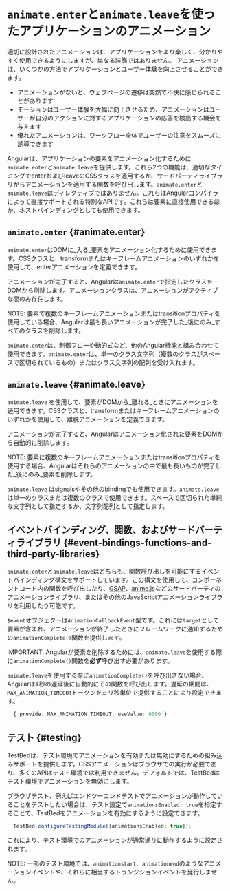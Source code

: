 # `animate.enter`と`animate.leave`を使ったアプリケーションのアニメーション

適切に設計されたアニメーションは、アプリケーションをより楽しく、分かりやすく使用できるようにしますが、単なる装飾ではありません。
アニメーションは、いくつかの方法でアプリケーションとユーザー体験を向上させることができます。

* アニメーションがないと、ウェブページの遷移は突然で不快に感じられることがあります
* モーションはユーザー体験を大幅に向上させるため、アニメーションはユーザーが自分のアクションに対するアプリケーションの応答を検出する機会を与えます
* 優れたアニメーションは、ワークフロー全体でユーザーの注意をスムーズに誘導できます

Angularは、アプリケーションの要素をアニメーション化するために`animate.enter`と`animate.leave`を提供します。これら2つの機能は、適切なタイミングでenterおよびleaveのCSSクラスを適用するか、サードパーティライブラリからアニメーションを適用する関数を呼び出します。`animate.enter`と`animate.leave`はディレクティブではありません。これらはAngularコンパイラによって直接サポートされる特別なAPIです。これらは要素に直接使用できるほか、ホストバインディングとしても使用できます。

## `animate.enter` {#animate.enter}

`animate.enter`はDOMに_入る_要素をアニメーション化するために使用できます。CSSクラスと、transformまたはキーフレームアニメーションのいずれかを使用して、enterアニメーションを定義できます。

<docs-code-multifile preview path="adev/src/content/examples/animations/src/app/enter-and-leave/enter.ts">
    <docs-code header="src/app/enter.ts" path="adev/src/content/examples/animations/src/app/enter-and-leave/enter.ts" />
    <docs-code header="src/app/enter.html" path="adev/src/content/examples/animations/src/app/enter-and-leave/enter.html" />
    <docs-code header="src/app/enter.css" path="adev/src/content/examples/animations/src/app/enter-and-leave/enter.css"/>
</docs-code-multifile>

アニメーションが完了すると、Angularは`animate.enter`で指定したクラスをDOMから削除します。アニメーションクラスは、アニメーションがアクティブな間のみ存在します。

NOTE: 要素で複数のキーフレームアニメーションまたはtransitionプロパティを使用している場合、Angularは最も長いアニメーションが完了した_後にのみ_すべてのクラスを削除します。

`animate.enter`は、制御フローや動的式など、他のAngular機能と組み合わせて使用できます。`animate.enter`は、単一のクラス文字列（複数のクラスがスペースで区切られているもの）またはクラス文字列の配列を受け入れます。

<docs-code-multifile preview path="adev/src/content/examples/animations/src/app/enter-and-leave/enter-binding.ts">
    <docs-code header="src/app/enter-binding.ts" path="adev/src/content/examples/animations/src/app/enter-and-leave/enter-binding.ts" />
    <docs-code header="src/app/enter-binding.html" path="adev/src/content/examples/animations/src/app/enter-and-leave/enter-binding.html" />
    <docs-code header="src/app/enter-binding.css" path="adev/src/content/examples/animations/src/app/enter-and-leave/enter-binding.css"/>
</docs-code-multifile>

## `animate.leave` {#animate.leave}

`animate.leave` を使用して、要素がDOMから_離れる_ときにアニメーションを適用できます。CSSクラスと、transformまたはキーフレームアニメーションのいずれかを使用して、離脱アニメーションを定義できます。

<docs-code-multifile preview path="adev/src/content/examples/animations/src/app/enter-and-leave/leave.ts">
    <docs-code header="src/app/leave.ts" path="adev/src/content/examples/animations/src/app/enter-and-leave/leave.ts" />
    <docs-code header="src/app/leave.html" path="adev/src/content/examples/animations/src/app/enter-and-leave/leave.html" />
    <docs-code header="src/app/leave.css" path="adev/src/content/examples/animations/src/app/enter-and-leave/leave.css"/>
</docs-code-multifile>

アニメーションが完了すると、Angularはアニメーション化された要素をDOMから自動的に削除します。

NOTE: 要素に複数のキーフレームアニメーションまたはtransitionプロパティを使用する場合、Angularはそれらのアニメーションの中で最も長いものが完了した_後にのみ_要素を削除します。

`animate.leave` はsignalsやその他のbindingでも使用できます。`animate.leave` は単一のクラスまたは複数のクラスで使用できます。スペースで区切られた単純な文字列として指定するか、文字列配列として指定します。

<docs-code-multifile preview path="adev/src/content/examples/animations/src/app/enter-and-leave/leave-binding.ts">
    <docs-code header="src/app/leave-binding.ts" path="adev/src/content/examples/animations/src/app/enter-and-leave/leave-binding.ts" />
    <docs-code header="src/app/leave-binding.html" path="adev/src/content/examples/animations/src/app/enter-and-leave/leave-binding.html" />
    <docs-code header="src/app/leave-binding.css" path="adev/src/content/examples/animations/src/app/enter-and-leave/leave-binding.css"/>
</docs-code-multifile>

## イベントバインディング、関数、およびサードパーティライブラリ {#event-bindings-functions-and-third-party-libraries}

`animate.enter`と`animate.leave`はどちらも、関数呼び出しを可能にするイベントバインディング構文をサポートしています。この構文を使用して、コンポーネントコード内の関数を呼び出したり、[GSAP](https://gsap.com/)、[anime.js](https://animejs.com/)などのサードパーティのアニメーションライブラリ、またはその他のJavaScriptアニメーションライブラリを利用したり可能です。

<docs-code-multifile preview path="adev/src/content/examples/animations/src/app/enter-and-leave/leave-event.ts">
    <docs-code header="src/app/leave-event.ts" path="adev/src/content/examples/animations/src/app/enter-and-leave/leave-event.ts" />
    <docs-code header="src/app/leave-event.html" path="adev/src/content/examples/animations/src/app/enter-and-leave/leave-event.html" />
    <docs-code header="src/app/leave-event.css" path="adev/src/content/examples/animations/src/app/enter-and-leave/leave-event.css"/>
</docs-code-multifile>

`$event`オブジェクトは`AnimationCallbackEvent`型です。これには`target`として要素が含まれ、アニメーションが終了したときにフレームワークに通知するための`animationComplete()`関数を提供します。

IMPORTANT: Angularが要素を削除するためには、`animate.leave`を使用する際に`animationComplete()`関数を**必ず**呼び出す必要があります。

`animate.leave`を使用する際に`animationComplete()`を呼び出さない場合、Angularは4秒の遅延後に自動的にその関数を呼び出します。遅延の期間は、`MAX_ANIMATION_TIMEOUT`トークンをミリ秒単位で提供することにより設定できます。

```typescript
  { provide: MAX_ANIMATION_TIMEOUT, useValue: 6000 }
```

## テスト {#testing}

TestBedは、テスト環境でアニメーションを有効または無効にするための組み込みサポートを提供します。CSSアニメーションはブラウザでの実行が必要であり、多くのAPIはテスト環境では利用できません。デフォルトでは、TestBedはテスト環境でアニメーションを無効にします。

ブラウザテスト、例えばエンドツーエンドテストでアニメーションが動作していることをテストしたい場合は、テスト設定で`animationsEnabled: true`を指定することで、TestBedをアニメーションを有効にするように設定できます。

```typescript
  TestBed.configureTestingModule({animationsEnabled: true});
```

これにより、テスト環境でのアニメーションが通常通りに動作するように設定されます。

NOTE: 一部のテスト環境では、`animationstart`、`animationend`のようなアニメーションイベントや、それらに相当するトランジションイベントを発行しません。
